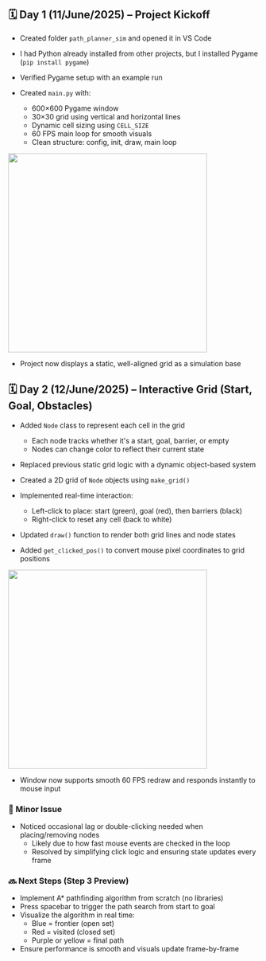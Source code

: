 ## 🗓️ Day 1 (11/June/2025) – Project Kickoff

- Created folder `path_planner_sim` and opened it in VS Code
- I had Python already installed from other projects, but I installed Pygame (`pip install pygame`)
- Verified Pygame setup with an example run

- Created `main.py` with:
  - 600×600 Pygame window
  - 30×30 grid using vertical and horizontal lines
  - Dynamic cell sizing using `CELL_SIZE`
  - 60 FPS main loop for smooth visuals
  - Clean structure: config, init, draw, main loop
<img src="https://github.com/user-attachments/assets/0b308b2a-7b7d-4bb5-ae1f-2829d400e0a9" width="400">


- Project now displays a static, well-aligned grid as a simulation base


## 🗓️ Day 2 (12/June/2025) – Interactive Grid (Start, Goal, Obstacles)

- Added `Node` class to represent each cell in the grid
  - Each node tracks whether it's a start, goal, barrier, or empty
  - Nodes can change color to reflect their current state

- Replaced previous static grid logic with a dynamic object-based system
- Created a 2D grid of `Node` objects using `make_grid()`

- Implemented real-time interaction:
  - Left-click to place: start (green), goal (red), then barriers (black)
  - Right-click to reset any cell (back to white)

- Updated `draw()` function to render both grid lines and node states
- Added `get_clicked_pos()` to convert mouse pixel coordinates to grid positions
<img src="https://github.com/user-attachments/assets/173bdea8-ebc4-4dba-84e1-d4a0d8a415e9" width="400">

- Window now supports smooth 60 FPS redraw and responds instantly to mouse input
### 🐞 Minor Issue

- Noticed occasional lag or double-clicking needed when placing/removing nodes
  - Likely due to how fast mouse events are checked in the loop
  - Resolved by simplifying click logic and ensuring state updates every frame

### 🔜 Next Steps (Step 3 Preview)

- Implement A* pathfinding algorithm from scratch (no libraries)
- Press spacebar to trigger the path search from start to goal
- Visualize the algorithm in real time:
  - Blue = frontier (open set)
  - Red = visited (closed set)
  - Purple or yellow = final path
- Ensure performance is smooth and visuals update frame-by-frame


